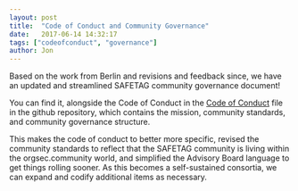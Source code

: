 ```yaml
---
layout: post
title:  "Code of Conduct and Community Governance"
date:   2017-06-14 14:32:17
tags: ["codeofconduct", "governance"]
author: Jon
---
```


Based on the work from Berlin and revisions and feedback since, we have an updated and streamlined SAFETAG community governance document!

You can find it, alongside the Code of Conduct in the [Code of Conduct](https://github.com/SAFETAG/SAFETAG/blob/master/en/document_matter/CODE_OF_CONDUCT.md) file in the github repository, which contains the mission, community standards, and community governance structure.

This makes the code of conduct to better more specific, revised the community standards to reflect that the SAFETAG community is living within the orgsec.community world, and simplified the Advisory Board language to get things rolling sooner. As this becomes a self-sustained consortia, we can expand and codify additional items as necessary.

